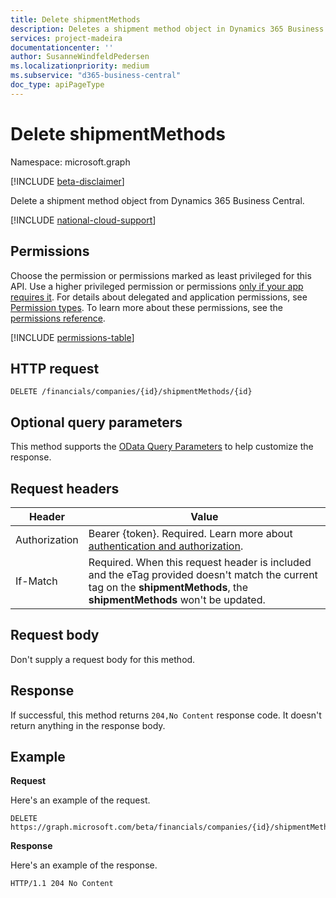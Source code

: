 ```yaml
---
title: Delete shipmentMethods 
description: Deletes a shipment method object in Dynamics 365 Business Central.
services: project-madeira
documentationcenter: ''
author: SusanneWindfeldPedersen
ms.localizationpriority: medium
ms.subservice: "d365-business-central"
doc_type: apiPageType
---
```


# Delete shipmentMethods

Namespace: microsoft.graph

[!INCLUDE [beta-disclaimer](../../includes/beta-disclaimer.md)]

Delete a shipment method object from Dynamics 365 Business Central.

[!INCLUDE [national-cloud-support](../../includes/global-only.md)]

## Permissions
Choose the permission or permissions marked as least privileged for this API. Use a higher privileged permission or permissions [only if your app requires it](/graph/permissions-overview#best-practices-for-using-microsoft-graph-permissions). For details about delegated and application permissions, see [Permission types](/graph/permissions-overview#permission-types). To learn more about these permissions, see the [permissions reference](/graph/permissions-reference).

<!-- { "blockType": "permissions", "name": "dynamics_shipmentmethods_delete" } -->
[!INCLUDE [permissions-table](../includes/permissions/dynamics-shipmentmethods-delete-permissions.md)]

## HTTP request
```
DELETE /financials/companies/{id}/shipmentMethods/{id}
```

## Optional query parameters
This method supports the [OData Query Parameters](/graph/query-parameters) to help customize the response.

## Request headers
|Header|Value|
|------|-----|
|Authorization|Bearer {token}. Required. Learn more about [authentication and authorization](/graph/auth/auth-concepts).|
|If-Match       |Required. When this request header is included and the eTag provided doesn't match the current tag on the **shipmentMethods**, the **shipmentMethods** won't be updated. |

## Request body
Don't supply a request body for this method.

## Response
If successful, this method returns ```204,No Content``` response code. It doesn't return anything in the response body.

## Example

**Request**

Here's an example of the request.

```http
DELETE https://graph.microsoft.com/beta/financials/companies/{id}/shipmentMethods/{id}
```

**Response** 

Here's an example of the response. 

```http
HTTP/1.1 204 No Content
```


